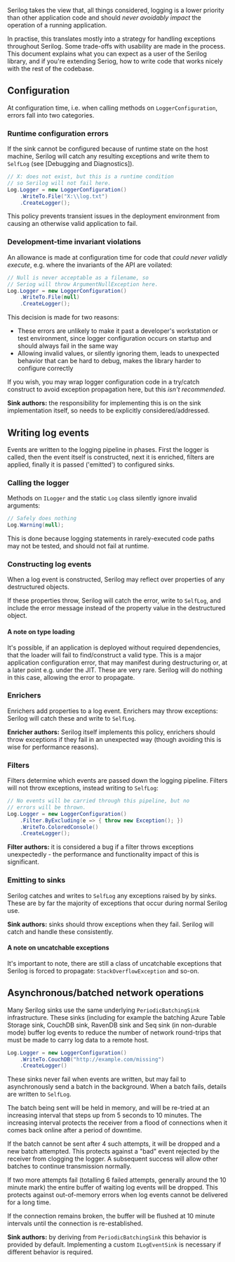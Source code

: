 Serilog takes the view that, all things considered, logging is a lower priority than other application code and should _never avoidably impact_ the operation of a running application.

In practise, this translates mostly into a strategy for handling exceptions throughout Serilog. Some trade-offs with usability are made in the process. This document explains what you can expect as a user of the Serilog library, and if you're extending Seriog, how to write code that works nicely with the rest of the codebase.

## Configuration

At configuration time, i.e. when calling methods on `LoggerConfiguration`, errors fall into two categories.

### Runtime configuration errors

If the sink cannot be configured because of runtime state on the host machine, Serilog will catch any resulting exceptions and write them to `SelfLog` (see [Debugging and Diagnostics]).

```csharp
// X: does not exist, but this is a runtime condition
// so Serilog will not fail here.
Log.Logger = new LoggerConfiguration()
    .WriteTo.File("X:\\log.txt")
    .CreateLogger();
```

This policy prevents transient issues in the deployment environment from causing an otherwise valid application to fail.

### Development-time invariant violations

An allowance is made at configuration time for code that _could never validly execute_, e.g. where the invariants of the API are voilated:

```csharp
// Null is never acceptable as a filename, so
// Seriog will throw ArgumentNullException here.
Log.Logger = new LoggerConfiguration()
    .WriteTo.File(null)
    .CreateLogger();
```

This decision is made for two reasons:

 * These errors are unlikely to make it past a developer's workstation or test environment, since logger configuration occurs on startup and should always fail in the same way
 * Allowing invalid values, or silently ignoring them, leads to unexpected behavior that can be hard to debug, makes the library harder to configure correctly

If you wish, you may wrap logger configuration code in a try/catch construct to avoid exception propagation here, but this *isn't recommended*.

**Sink authors:** the responsibility for implementing this is on the sink implementation itself, so needs to be explicitly considered/addressed.

## Writing log events

Events are written to the logging pipeline in phases. First the logger is called, then the event itself is constructed, next it is enriched, filters are applied, finally it is passed ('emitted') to configured sinks.

### Calling the logger

Methods on `ILogger` and the static `Log` class silently ignore invalid arguments:

```csharp
// Safely does nothing
Log.Warning(null);
```

This is done because logging statements in rarely-executed code paths may not be tested, and should not fail at runtime.

### Constructing log events

When a log event is constructed, Serilog may reflect over properties of any destructured objects.

If these properties throw, Serilog will catch the error, write to `SelfLog`, and include the error message instead of the property value in the destructured object.

#### A note on type loading

It's possible, if an application is deployed without required dependencies, that the loader will fail to find/construct a valid type. This is a major application configuration error, that may manifest during destructuring or, at a later point e.g. under the JIT. These are very rare. Serilog will do nothing in this case, allowing the error to propagate.

### Enrichers

Enrichers add properties to a log event. Enrichers may throw exceptions: Serilog will catch these and write to `SelfLog`.

**Enricher authors:** Serilog itself implements this policy, enrichers should throw exceptions if they fail in an unexpected way (though avoiding this is wise for performance reasons).

### Filters

Filters determine which events are passed down the logging pipeline. Filters will not throw exceptions, instead writing to `SelfLog`:

```csharp
// No events will be carried through this pipeline, but no
// errors will be thrown.
Log.Logger = new LoggerConfiguration()
    .Filter.ByExcluding(e => { throw new Exception(); })
    .WriteTo.ColoredConsole()
    .CreateLogger();
```

**Filter authors:** it is considered a bug if a filter throws exceptions unexpectedly - the performance and functionality impact of this is significant.

### Emitting to sinks

Serilog catches and writes to `SelfLog` any exceptions raised by by sinks. These are by far the majority of exceptions that occur during normal Serilog use.

**Sink authors:** sinks should throw exceptions when they fail. Serilog will catch and handle these consistently.

#### A note on uncatchable exceptions

It's important to note, there are still a class of uncatchable exceptions that Serilog is forced to propagate: `StackOverflowException` and so-on.

## Asynchronous/batched network operations

Many Serilog sinks use the same underlying `PeriodicBatchingSink` infrastructure. These sinks (including for example the batching Azure Table Storage sink, CouchDB sink, RavenDB sink and Seq sink (in non-durable mode) buffer log events to reduce the number of network round-trips that must be made to carry log data to a remote host.

```csharp
Log.Logger = new LoggerConfiguration()
    .WriteTo.CouchDB("http://example.com/missing")
    .CreateLogger()
```

These sinks never fail when events are written, but may fail to asynchronously send a batch in the background. When a batch fails, details are written to `SelfLog`.

The batch being sent will be held in memory, and will be re-tried at an increasing interval that steps up from 5 seconds to 10 minutes. The increasing interval protects the receiver from a flood of connections when it comes back online after a period of downtime.

If the batch cannot be sent after 4 such attempts, it will be dropped and a new batch attempted. This protects against a "bad" event rejected by the receiver from clogging the logger. A subsequent success will allow other batches to continue transmission normally.

If two more attempts fail (totalling 6 failed attempts, generally around the 10 minute mark) the entire buffer of waiting log events will be dropped. This protects against out-of-memory errors when log events cannot be delivered for a long time.

If the connection remains broken, the buffer will be flushed at 10 minute intervals until the connection is re-established.

**Sink authors:** by deriving from `PeriodicBatchingSink` this behavior is provided by default. Implementing a custom `ILogEventSink` is necessary if different behavior is required.
